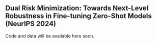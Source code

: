 ## Dual Risk Minimization: Towards Next-Level Robustness in Fine-tuning Zero-Shot Models (NeurIPS 2024)

Code and data will be available here soon.
